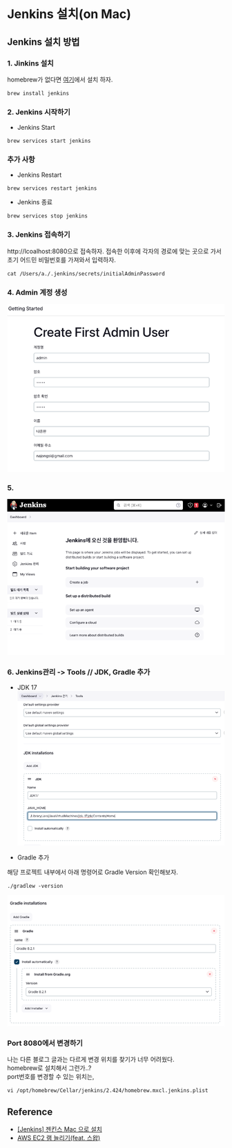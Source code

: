 # Jenkins 설치(on Mac)


## Jenkins 설치 방법

### 1. Jinkins 설치
homebrew가 없다면 [여기](https://brew.sh/)에서 설치 하자.
```shell
brew install jenkins
```
### 2. Jenkins 시작하기

* Jenkins Start
```shell
brew services start jenkins  
```
### 추가 사항
* Jenkins Restart
```shell
brew services restart jenkins 
```
* Jenkins 종료
```shell
brew services stop jenkins
```

### 3. Jenkins 접속하기

http://lcoalhost:8080으로 접속하자.
접속한 이후에 각자의 경로에 맞는 곳으로 가서 초기 어드민 비밀번호를 가져와서 입력하자.

```shell
cat /Users/a./.jenkins/secrets/initialAdminPassword
```

### 4. Admin 계정 생성
![create_first_admin_user.png](img_1.png)

### 5. 

![img.png](img.png)


### 6. Jenkins관리 -> Tools // JDK, Gradle 추가

* JDK 17
![img_2.png](img_2.png)

* Gradle 추가 

해당 프로젝트 내부에서 아래 명령어로 Gradle Version 확인해보자.

```shell
./gradlew -version
```

![img_3.png](img_3.png)




### Port 8080에서 변경하기
나는 다른 블로그 글과는 다르게 변경 위치를 찾기가 너무 어려웠다.<br> 
homebrew로 설치해서 그런가..? <br>
port번호를 변경할 수 있는 위치는, <br>

```shell
vi /opt/homebrew/Cellar/jenkins/2.424/homebrew.mxcl.jenkins.plist
```


## Reference 
* [[Jenkins] 젠킨스 Mac 으로 설치](https://co-de.tistory.com/16)
* [AWS EC2 램 늘리기(feat. 스왑)](https://velog.io/@shawnhansh/AWS-EC2-%EB%A9%94%EB%AA%A8%EB%A6%AC-%EC%8A%A4%EC%99%91)